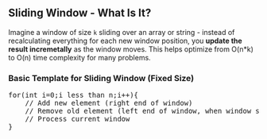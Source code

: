 ## Sliding Window - What Is It?
Imagine a window of size `k` sliding over an array or string - instead of recalculating everything for each new window position, you <b>update the result incremetally</b> as the window moves. This helps optimize from O(n*k) to O(n) time complexity for many problems.

### Basic Template for Sliding Window (Fixed Size)

<pre>
for(int i=0;i less than n;i++){
    // Add new element (right end of window)
    // Remove old element (left end of window, when window size greater than k)
    // Process current window
}

</pre>